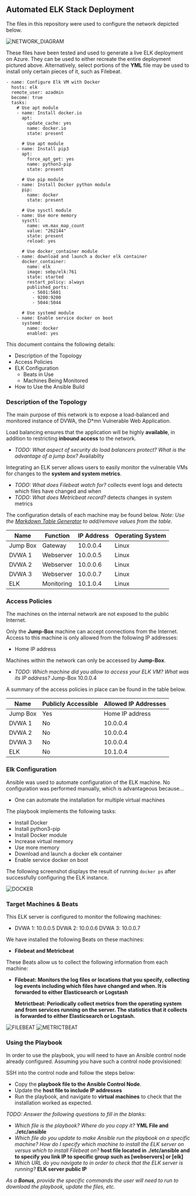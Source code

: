 ## Automated ELK Stack Deployment

The files in this repository were used to configure the network depicted below.

![NETWORK_DIAGRAM](https://github.com/SigmaRellik/Project-1/blob/438f067bdf48704b395ef192139bff6d24acee9e/Diagrams/diagram.png)

These files have been tested and used to generate a live ELK deployment on Azure. They can be used to either recreate the entire deployment pictured above. Alternatively, select portions of the **YML** file may be used to install only certain pieces of it, such as Filebeat.

```---
- name: Configure Elk VM with Docker
  hosts: elk
  remote_user: azadmin
  become: true
  tasks:
    # Use apt module
    - name: Install docker.io
      apt:
        update_cache: yes
        name: docker.io
        state: present

      # Use apt module
    - name: Install pip3
      apt:
        force_apt_get: yes
        name: python3-pip
        state: present

      # Use pip module
    - name: Install Docker python module
      pip:
        name: docker
        state: present

      # Use sysctl module
    - name: Use more memory
      sysctl:
        name: vm.max_map_count
        value: "262144"
        state: present
        reload: yes

      # Use docker_container module
    - name: download and launch a docker elk container
      docker_container:
        name: elk
        image: sebp/elk:761
        state: started
        restart_policy: always
        published_ports:
          - 5601:5601
          - 9200:9200
          - 5044:5044

      # Use systemd module
    - name: Enable service docker on boot
      systemd:
        name: docker
        enabled: yes
  ```
  
  
This document contains the following details:
- Description of the Topology
- Access Policies
- ELK Configuration
  - Beats in Use
  - Machines Being Monitored
- How to Use the Ansible Build


### Description of the Topology

The main purpose of this network is to expose a load-balanced and monitored instance of DVWA, the D*mn Vulnerable Web Application.

Load balancing ensures that the application will be highly **available**, in addition to restricting **inbound access** to the network.
- _TODO: What aspect of security do load balancers protect? What is the advantage of a jump box?_ Availabilty

Integrating an ELK server allows users to easily monitor the vulnerable VMs for changes to the **system and system metrics**.
- _TODO: What does Filebeat watch for?_ collects event logs and detects which files have changed and when
- _TODO: What does Metricbeat record?_ detects changes in system metrics

The configuration details of each machine may be found below.
_Note: Use the [Markdown Table Generator](http://www.tablesgenerator.com/markdown_tables) to add/remove values from the table_.

| Name      | Function   | IP Address | Operating System |
|-----------|------------|------------|------------------|
| Jump Box  | Gateway    | 10.0.0.4   | Linux            |
| DVWA 1    | Webserver  | 10.0.0.5   | Linux            |
| DVWA 2    | Webserver  | 10.0.0.6   | Linux            |
| DVWA 3    | Webserver  | 10.0.0.7   | Linux            |
| ELK       | Monitoring | 10.1.0.4   | Linux            |

### Access Policies

The machines on the internal network are not exposed to the public Internet. 

Only the **Jump-Box** machine can accept connections from the Internet. Access to this machine is only allowed from the following IP addresses:
- Home IP address

Machines within the network can only be accessed by **Jump-Box**.
- _TODO: Which machine did you allow to access your ELK VM? What was its IP address?_ Jump-Box 10.0.0.4

A summary of the access policies in place can be found in the table below.

| Name     | Publicly Accessible | Allowed IP Addresses |
|----------|---------------------|----------------------|
| Jump Box |  Yes                | Home IP address      |
| DVWA 1   |  No                 | 10.0.0.4             |
| DVWA 2   |  No                 | 10.0.0.4             |
| DVWA 3   |  No                 | 10.0.0.4             |
| ELK      |  No                 | 10.1.0.4             |

### Elk Configuration

Ansible was used to automate configuration of the ELK machine. No configuration was performed manually, which is advantageous because...
- One can automate the installation for multiple virtual machines

The playbook implements the following tasks:
- Install Docker
- Install python3-pip
- Install Docker module
- Increase virtual memory
- Use more memory
- Download and launch a docker elk container
- Enable service docker on boot

The following screenshot displays the result of running `docker ps` after successfully configuring the ELK instance.

![DOCKER](https://github.com/SigmaRellik/Project-1/blob/0da5cf7d2f910f47b46f732e81db68fac1a2a964/Linux/docker_ps.png)

### Target Machines & Beats
This ELK server is configured to monitor the following machines:
- DVWA 1: 10.0.0.5
  DVWA 2: 10.0.0.6
  DVWA 3: 10.0.0.7

We have installed the following Beats on these machines:
- **Filebeat and Metricbeat**

These Beats allow us to collect the following information from each machine:
- **Filebeat: Monitors the log files or locations that you specify, collecting log events including which files have changed and when. It is forwarded to either Elasticsearch or Logstash**

  **Metrictbeat: Periodically collect metrics from the operating system and from services running on the server. The statistics that it collects is forwarded to either Elasticsearch or Logstash.**

![FILEBEAT](https://github.com/SigmaRellik/Project-1/blob/2fadeac884df00fab42cebe16f5e386acbf0379e/Linux/Filebeat.png)
![METRICTBEAT](https://github.com/SigmaRellik/Project-1/blob/2fadeac884df00fab42cebe16f5e386acbf0379e/Linux/Metrictbeat.png)

### Using the Playbook
In order to use the playbook, you will need to have an Ansible control node already configured. Assuming you have such a control node provisioned: 

SSH into the control node and follow the steps below:
- Copy the **playbook file to the Ansible Control Node**.
- Update the **host file to include IP addresses**
- Run the playbook, and navigate to **virtual machines** to check that the installation worked as expected.

_TODO: Answer the following questions to fill in the blanks:_
- _Which file is the playbook? Where do you copy it?_ **YML File and ./etc/ansible**
- _Which file do you update to make Ansible run the playbook on a specific machine? How do I specify which machine to install the ELK server on versus which to install Filebeat on?_ **host file located in ./etc/ansible and to specify you link IP to specific group such as [webservers] or [elk]**
- _Which URL do you navigate to in order to check that the ELK server is running?_ **ELK server public IP**

_As a **Bonus**, provide the specific commands the user will need to run to download the playbook, update the files, etc._
